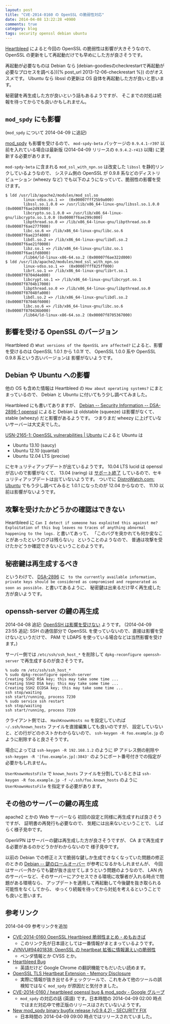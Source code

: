 ```yaml
---
layout: post
title: "CVE-2014-0160 の OpenSSL の脆弱性対応"
date: 2014-04-08 13:22:28 +0900
comments: true
category: blog
tags: security openssl debian ubuntu
---
```

[Heartbleed](http://heartbleed.com/)
によると今回の OpenSSL の脆弱性は影響が大きそうなので、
OpenSSL の更新をして再起動だけでも早めにした方が良さそうです。

再起動が必要なものは Debian なら
[debian-goodiesのcheckrestartで再起動が必要なプロセスを調べる]({% post_url 2013-12-06-checkrestart %})
のがオススメです。
Ubuntu なら libssl の更新は OS 自体を再起動した方が良いと思います。

秘密鍵を再生成した方が良いという話もあるようですが、
そこまでの対処は続報を待ってからでも良いかもしれません。

<!--more-->

## `mod_spdy` にも影響

(`mod_spdy` について 2014-04-09 に追記)

[mod_spdy](https://groups.google.com/forum/#!topic/mod-spdy-discuss/EwCowyS1KTU)
も影響を受けるので、
`mod-spdy-beta` パッケージの `0.9.4.1-r397` 以前を入れている場合は最新版 (2014-04-09 リリースの `0.9.4.2-r413` 以降) に更新する必要があります。

`mod-spdy-beta` に含まれる `mod_ssl_with_npn.so` は改変した `libssl` を静的リンクしているようなので、
システム側の OpenSSL が 0.9.8 系などのディストリビューション (wheezy など) でも以下のようになっていて、脆弱性の影響を受けます。

```console
$ ldd /usr/lib/apache2/modules/mod_ssl.so
        linux-vdso.so.1 =>  (0x00007fff25b9a000)
        libssl.so.1.0.0 => /usr/lib/x86_64-linux-gnu/libssl.so.1.0.0 (0x00007f6ae2d93000)
        libcrypto.so.1.0.0 => /usr/lib/x86_64-linux-gnu/libcrypto.so.1.0.0 (0x00007f6ae299c000)
        libpthread.so.0 => /lib/x86_64-linux-gnu/libpthread.so.0 (0x00007f6ae277f000)
        libc.so.6 => /lib/x86_64-linux-gnu/libc.so.6 (0x00007f6ae23f4000)
        libdl.so.2 => /lib/x86_64-linux-gnu/libdl.so.2 (0x00007f6ae21f0000)
        libz.so.1 => /lib/x86_64-linux-gnu/libz.so.1 (0x00007f6ae1fd8000)
        /lib64/ld-linux-x86-64.so.2 (0x00007f6ae322d000)
$ ldd /usr/lib/apache2/modules/mod_ssl_with_npn.so
        linux-vdso.so.1 =>  (0x00007fff825ff000)
        librt.so.1 => /lib/x86_64-linux-gnu/librt.so.1 (0x00007f8704d4e000)
        libcrypt.so.1 => /lib/x86_64-linux-gnu/libcrypt.so.1 (0x00007f8704b17000)
        libpthread.so.0 => /lib/x86_64-linux-gnu/libpthread.so.0 (0x00007f87048fa000)
        libdl.so.2 => /lib/x86_64-linux-gnu/libdl.so.2 (0x00007f87046f6000)
        libc.so.6 => /lib/x86_64-linux-gnu/libc.so.6 (0x00007f870436b000)
        /lib64/ld-linux-x86-64.so.2 (0x00007f8705367000)
```

## 影響を受ける OpenSSL のバージョン

Heartbleed の `What versions of the OpenSSL are affected?`
によると、影響を受けるのは OpenSSL 1.0.1 から 1.0.1f で、
OpenSSL 1.0.0 系や OpenSSL 0.9.8 系という古いバージョンは
影響がないようです。

## Debian や Ubuntu への影響

他の OS も含めた情報は
Heartbleed の `How about operating systems?`
にまとまっているので、
Debian と Ubuntu に付いてもう少し調べてみました。

Heartbleed にも書いてありますが、
[Debian -- Security Information -- DSA-2896-1 openssl](https://www.debian.org/security/2014/dsa-2896)
によると Debian は oldstable (squeeze) は影響がなくて、
stable (wheezy) だと影響があるようです。
つまりまだ wheezy に上げていないサーバーは大丈夫でした。

[USN-2165-1: OpenSSL vulnerabilities | Ubuntu](http://www.ubuntu.com/usn/usn-2165-1/)
によると Ubuntu は

- Ubuntu 13.10 (saucy)
- Ubuntu 12.10 (quantal)
- Ubuntu 12.04 LTS (precise)

にセキュリティアップデートが出ているようです。
10.04 LTS lucid は openssl が古いので影響がなくて、
13.04 (raring) は
[サポート終了](http://www.ubuntu.com/info/release-end-of-life)
しているので、セキュリティアップデートは出ていないようです。
ついでに
[DistroWatch.com: Ubuntu](http://distrowatch.com/table.php?distribution=ubuntu)
でもう少し調べてみると 1.0.1 になったのが 12.04 からなので、
11.10 以前は影響がないようです。

## 攻撃を受けたかどうかの確認はできない

Heartbleed に
`Can I detect if someone has exploited this against me?`
`Exploitation of this bug leaves no traces of anything abnormal happening to the logs.`
と書いてあって、
「このバグを突かれても何か変なことがあったというログは残らない」
ということのようなので、
普通は攻撃を受けたかどうか確認できないということのようです。

## 秘密鍵は再生成するべき

というわけで、
[DSA-2896](https://www.debian.org/security/2014/dsa-2896)
に
` to the currently available information, private keys should be considered as compromised and regenerated as soon as possible.`
と書いてあるように、
秘密鍵は出来るだけ早く再生成した方が良いようです。

## openssh-server の鍵の再生成

2014-04-08 追記:
[OpenSSH は影響を受けない](http://undeadly.org/cgi?action=article&sid=20140408063423)
ようです。
(2014-04-09 23:55 追記: SSH の通信部分で OpenSSL を使っていないので、直接は影響を受けないというだけで、 PAM で LDAPS を使っている場合などは当然影響を受けます。)

サーバー側では `/etc/ssh/ssh_host_*` を削除して `dpkg-reconfigure openssh-server` で再生成するのが良さそうです。

```console
% sudo rm /etc/ssh/ssh_host_*
% sudo dpkg-reconfigure openssh-server
Creating SSH2 RSA key; this may take some time ...
Creating SSH2 DSA key; this may take some time ...
Creating SSH2 ECDSA key; this may take some time ...
ssh stop/waiting
ssh start/running, process 7230
% sudo service ssh restart
ssh stop/waiting
ssh start/running, process 7339
```

クライアント側では、
`HashKnownHosts no`
を設定していれば
`~/.ssh/known_hosts`
ファイルを直接編集しても良いのですが、
設定していないと、どの行がどのホストかわからないので、
`ssh-keygen -R foo.example.jp`
のように削除すると良さそうです。

場合によっては
`ssh-keygen -R 192.168.1.2`
のように IP アドレス側の削除や
`ssh-keygen -R '[foo.example.jp]:3843'`
のようにポート番号付きでの指定が必要かもしれません。

`UserKnownHostsFile` で `known_hosts` ファイルを分割しているときは
`ssh-keygen -R foo.example.jp -f ~/.ssh/foo.known_hosts` のように
`UserKnownHostsFile` を指定する必要があります。

## その他のサーバーの鍵の再生成

apache2 とかの Web サーバーなら
初回の設定と同様に再生成すれば良さそうですが、
証明書の再発行も必要なので、
気軽には出来ないということで、
しばらく様子見中です。

OpenVPN はサーバーの鍵は再生成した方が良さそうですが、
CA まで再生成する必要があるのかどうかがわからないので
様子見中です。

以前の Debian での修正ミスで脆弱な鍵しか生成できなくなっていた問題の修正のときの
[Debian -- 鍵のロールオーバー](https://www.debian.org/security/key-rollover/)
が参考になるかもしれませんが、
今回はサーバー外からでも鍵が抜き出せてしまうという問題のようなので、
LAN 内のサーバーなど、そのサーバーにアクセスできる環境に攻撃者が入れる時点で問題がある環境なら、
アップデートを適用して再起動して今後鍵を抜き取られる可能性をなくしてから、
ゆっくり続報を待ってから対処を考えるということでも良いと思います。

## 参考リンク

2014-04-09 参考リンクを追加

- [CVE-2014-0160 OpenSSL Heartbleed 脆弱性まとめ - めもおきば](http://d.hatena.ne.jp/nekoruri/20140408/heartbleed)
  - このリンク先が日本語としては一番情報がまとまっているようです。
- [JVNVU#94401838: OpenSSL の heartbeat 拡張に情報漏えいの脆弱性](http://jvn.jp/vu/JVNVU94401838/)
  - ベンダ情報とか CVSS とか。
- [Heartbleed Bug](http://heartbleed.com/)
  - 英語だけど Google Chrome の翻訳機能でもだいたい読めます。
- [OpenSSL TLS Heartbeat Extension - Memory Disclosure](http://www.exploit-db.com/exploits/32745/)
  - 実際に情報が抜き出せるチェックツールで、これをみて他のツールの誤検知ではなく `mod_spdy` が原因だと気付きました。
- [CVE-2014-0160 / heartbleed openssl bug & mod_spdy - Google グループ](https://groups.google.com/forum/#!topic/mod-spdy-discuss/0yAGH8BHfQo)
  - `mod_spdy` の対応の話 (英語) です。日本時間の 2014-04-09 02:00 時点ではまだ対応中で修正版のリリースはされていないようです。
- [New mod_spdy binary bugfix release (v0.9.4.2) - SECURITY FIX](https://groups.google.com/forum/#!msg/mod-spdy-discuss/EwCowyS1KTU/uGm4586P_CQJ)
  - 日本時間の 2014-04-09 09:00 時点ではリリースされていました。
